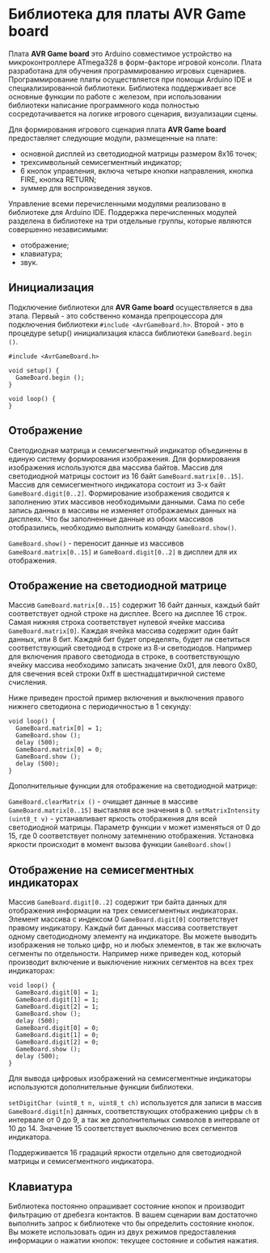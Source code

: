 # Библиотека для платы AVR Game board
Плата **AVR Game board** это Arduino совместимое устройство на микроконтроллере ATmega328 в форм-факторе игровой консоли. Плата разработана для обучения программированию игровых сценариев. Программирование платы осуществляется при помощи Arduino IDE и специализированной библиотеки. Библиотека поддерживает все основные функции по работе с железом, при использовании библиотеки написание программного кода полностью сосредотачивается на логике игрового сценария, визуализации сцены.

Для формирования игрового сценария плата **AVR Game board** предоставляет следующие модули, размещенные на плате:
- основной дисплей из светодиодной матрицы размером 8x16 точек;
- трехсимвольный семисегментный индикатор;
- 6 кнопок управления, включа четыре кнопки направления, кнопка FIRE, кнопка RETURN;
- зуммер для воспроизведения звуков.

Управление всеми перечисленными модулями реализовано в библиотеке для Arduino IDE. Поддержка перечисленных модулей разделена в библиотеке на три отдельные группы, которые являются совершенно независимыми:
- отображение;
- клавиатура;
- звук.

## Инициализация
Подключение библиотеки для **AVR Game board** осуществляется в два этапа. Первый - это собственно команда препроцессора для подключения библиотеки `#include <AvrGameBoard.h>`. Второй - это в процедуре setup() инициализация класса библиотеки `GameBoard.begin ()`.
```
#include <AvrGameBoard.h>

void setup() {
  GameBoard.begin (); 
}

void loop() {
}
```


## Oтображение
Светодиодная матрица и семисегментный индикатор объединены в единую систему формирования изображения. Для формирования изображения используются два массива байтов. Массив для светодиодной матрицы состоит из 16 байт `GameBoard.matrix[0..15]`. Массив для семисегментного индикатора состоит из 3-х байт `GameBoard.digit[0..2]`. Формирование изображения сводится к заполнению этих массивов необходимыми данными. Сама по себе запись данных в массивы не изменяет отображаемых данных на дисплеях. Что бы заполненные данные из обоих массивов отобразились, необходимо выполнить команду `GameBoard.show()`.

`GameBoard.show()` - переносит данные из массивов `GameBoard.matrix[0..15]` и `GameBoard.digit[0..2]` в дисплеи для их отображения.

## Oтображение на светодиодной матрице
Массив `GameBoard.matrix[0..15]` содержит 16 байт данных, каждый байт соответствует одной строке на дисплее. Всего на дисплее 16 строк. Cамая нижняя строка соответствует нулевой ячейке массива `GameBoard.matrix[0]`. Каждая ячейка массива содержит один байт данных, или 8 бит. Каждяй бит будет определять, будет ли светиться соответствующий светодиод в строке из 8-и светодиодов. Например для включения правого светодиода в строке, в соответствующую ячейку массива необходимо записать значение 0x01, для левого 0x80, для свечения всей строки 0xff в шестнадцатиричной системе счисления.

Ниже приведен простой пример включения и выключения правого нижнего светодиона с периодичностью в 1 секунду:
```
void loop() {
  GameBoard.matrix[0] = 1;
  GameBoard.show ();
  delay (500);
  GameBoard.matrix[0] = 0;
  GameBoard.show ();
  delay (500);
}
```
Дополнительные функции для отображение на светодиодной матрице:

`GameBoard.clearMatrix ()` - очищает данные в массиве `GameBoard.matrix[0..15]` выставляя все значения в 0.
`setMatrixIntensity (uint8_t v)` - устанавливает яркость отображения для всей светодиодной матрицы. Параметр функции v может изменяться от 0 до 15, где 0 соответствует полному затемнению отображения. Установка яркости происходит в момент вызова функции `GameBoard.show()`

## Oтображение на семисегментных индикаторах

Массив `GameBoard.digit[0..2]` содержит три байта данных для отображения информации на трех семисегментных индикаторах. Элемент массива с индексом 0 `GameBoard.digit[0]` соответствует правому индикатору. Каждый бит данных массива соответствует одному светодиодному элементу на индикаторе. Вы можете выводить изображения не только цифр, но и любых элементов, в так же включать сегменты по отдельности.
Например ниже приведен код, который производит включение и выключение нижних сегментов на всех трех индикаторах:
```
void loop() {
  GameBoard.digit[0] = 1;
  GameBoard.digit[1] = 1;
  GameBoard.digit[2] = 1;
  GameBoard.show ();
  delay (500);
  GameBoard.digit[0] = 0;
  GameBoard.digit[1] = 0;
  GameBoard.digit[2] = 0;
  GameBoard.show ();
  delay (500);
}
```
Для вывода цифровых изображений на семисегментные индикаторы используются дополнительные функции библиотеки.

`setDigitChar (uint8_t n, uint8_t ch)` используется для записи в массив `GameBoard.digit[n]` данных, соответствующих отображению цифры `ch` в интервале от 0 до 9, а так же дополнительных символов в интервале от 10 до 14. Значение 15 соответствует выключению всех сегментов индикатора.

Поддерживается 16 градаций яркости отдельно для светодиодной матрицы и семисегментного индикатора.

## Клавиатура
Библиотека постоянно опрашивает состояние кнопок и производит фильтрацию от дребезга контактов. В вашем сценарии вам достаточно выполнить запрос к библиотеке что бы определить состояние кнопок. Вы можете использовать один из двух режимов предоставления информации о нажатии кнопок: текущее состояние и события нажатия.

